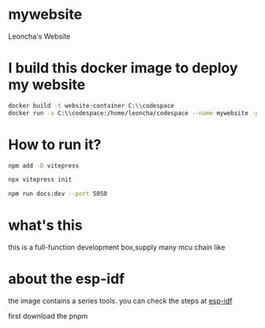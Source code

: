# mywebsite
Leoncha's Website

# I build this docker image to deploy my website
``` bash
docker build -t website-container C:\\codespace
docker run -v C:\\codespace:/home/leoncha/codespace --name mywebsite -p 5050:5050 -it website-container
```
# How to run it?
``` bash
npm add -D vitepress

npx vitepress init

npm run docs:dev --port 5050
```
# what's this 
this is a full-function development box,supply many mcu chain like 

# about the esp-idf
the image contains a series tools.
you can check the steps at [esp-idf](https://docs.espressif.com/projects/esp-idf/zh_CN/stable/esp32/get-started/linux-macos-setup.html)

first download the pnpm 
